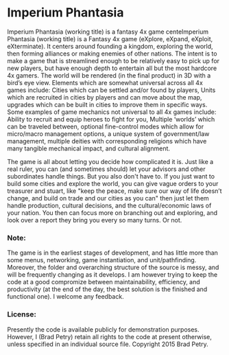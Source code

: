 # Imperium Phantasia
Imperium Phantasia (working title) is a fantasy 4x game centeImperium Phantasia (working title) is a Fantasy 4x game (eXplore, eXpand, eXploit, eXterminate). It centers around founding a kingdom, exploring the world, then forming alliances or making enemies of other nations.  The intent is to make a game that is streamlined enough to be relatively easy to pick up for new players, but have enough depth to entertain all but the most hardcore 4x gamers.  The world will be rendered (in the final product) in 3D with a bird’s eye view. Elements which are somewhat universal across all 4x games include: Cities which can be settled and/or found by players, Units which are recruited in cities by players and can move about the map, upgrades which can be built in cities to improve them in specific ways. Some examples of game mechanics not universal to all 4x games include: Ability to recruit and equip heroes to fight for you, Multiple ‘worlds’ which can be traveled between, optional fine-control modes which allow for micro/macro management options, a unique system of government/law management, multiple deities with corresponding religions which have many tangible mechanical impact, and cultural alignment.

The game is all about letting you decide how complicated it is. Just like a real ruler, you can (and sometimes should) let your advisors and other subordinates handle things. But you also don't have to.  If you just want to build some cities and explore the world, you can give vague orders to your treasurer and stuart, like "keep the peace, make sure our way of life doesn’t change, and build on trade and our cities as you can" then just let them handle production, cultural decisions, and the cultural/economic laws of your nation. You then can focus more on branching out and exploring, and look over a report they bring you every so many turns. Or not.

### Note:
The game is in the earliest stages of development, and has little more than some menus, networking, game instantiation, and unit/pathfinding. Moreover, the folder and overarching structure of the source is messy, and will be frequently changing as it develops. I am however trying to keep the code at a good compromize between maintainability, efficiency, and productivity (at the end of the day, the best solution is the finished and functional one). I welcome any feedback.


### License:
Presently the code is available publicly for demonstration purposes. However, I (Brad Petry) retain all rights to the code at present otherwise, unless specified in an individual source file. Copyright 2015 Brad Petry.
